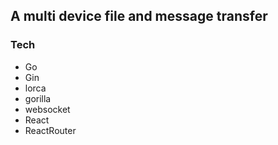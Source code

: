 ## A multi device file and message transfer
### Tech
* Go
* Gin
* lorca
* gorilla
* websocket
* React 
* ReactRouter
		